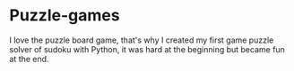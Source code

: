 # Puzzle-games

I love the puzzle board game, that's why I created my first game puzzle solver of sudoku with Python, it was hard at the beginning but became fun at the end.
